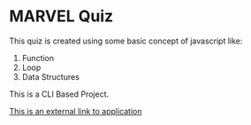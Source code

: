 # MARVEL Quiz

This quiz is created using some basic concept of javascript like:

1. Function
1. Loop
1. Data Structures

This is a CLI Based Project.

[This is an external link to application](https://replit.com/@sushmitakumari/Mark2?embed=1&output=1)
